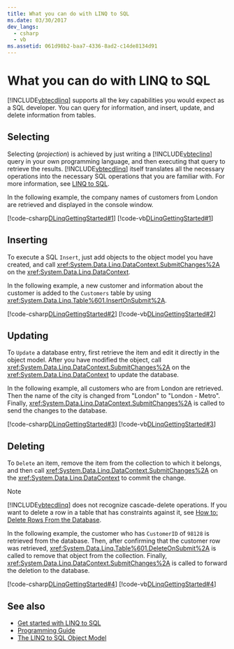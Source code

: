 ```yaml
---
title: What you can do with LINQ to SQL
ms.date: 03/30/2017
dev_langs:
  - csharp
  - vb
ms.assetid: 061d98b2-baa7-4336-8ad2-c14de8134d91
---
```

# What you can do with LINQ to SQL

[!INCLUDE[vbtecdlinq](../../../../../../includes/vbtecdlinq-md.md)] supports all the key capabilities you would expect as a SQL developer. You can query for information, and insert, update, and delete information from tables.

## Selecting

Selecting (*projection*) is achieved by just writing a [!INCLUDE[vbteclinq](../../../../../../includes/vbteclinq-md.md)] query in your own programming language, and then executing that query to retrieve the results. [!INCLUDE[vbtecdlinq](../../../../../../includes/vbtecdlinq-md.md)] itself translates all the necessary operations into the necessary SQL operations that you are familiar with. For more information, see [LINQ to SQL](index.md).

In the following example, the company names of customers from London are retrieved and displayed in the console window.

[!code-csharp[DLinqGettingStarted#1](~/samples/snippets/csharp/VS_Snippets_Data/DLinqGettingStarted/cs/Program.cs#1)]
[!code-vb[DLinqGettingStarted#1](~/samples/snippets/visualbasic/VS_Snippets_Data/DLinqGettingStarted/vb/Module1.vb#1)]

## Inserting

To execute a SQL `Insert`, just add objects to the object model you have created, and call <xref:System.Data.Linq.DataContext.SubmitChanges%2A> on the <xref:System.Data.Linq.DataContext>.

In the following example, a new customer and information about the customer is added to the `Customers` table by using <xref:System.Data.Linq.Table%601.InsertOnSubmit%2A>.

[!code-csharp[DLinqGettingStarted#2](~/samples/snippets/csharp/VS_Snippets_Data/DLinqGettingStarted/cs/Program.cs#2)]
[!code-vb[DLinqGettingStarted#2](~/samples/snippets/visualbasic/VS_Snippets_Data/DLinqGettingStarted/vb/Module1.vb#2)]

## Updating

To `Update` a database entry, first retrieve the item and edit it directly in the object model. After you have modified the object, call <xref:System.Data.Linq.DataContext.SubmitChanges%2A> on the <xref:System.Data.Linq.DataContext> to update the database.

In the following example, all customers who are from London are retrieved. Then the name of the city is changed from "London" to "London - Metro". Finally, <xref:System.Data.Linq.DataContext.SubmitChanges%2A> is called to send the changes to the database.

[!code-csharp[DLinqGettingStarted#3](~/samples/snippets/csharp/VS_Snippets_Data/DLinqGettingStarted/cs/Program.cs#3)]
[!code-vb[DLinqGettingStarted#3](~/samples/snippets/visualbasic/VS_Snippets_Data/DLinqGettingStarted/vb/Module1.vb#3)]

## Deleting

To `Delete` an item, remove the item from the collection to which it belongs, and then call <xref:System.Data.Linq.DataContext.SubmitChanges%2A> on the <xref:System.Data.Linq.DataContext> to commit the change.

> [!NOTE]
> [!INCLUDE[vbtecdlinq](../../../../../../includes/vbtecdlinq-md.md)] does not recognize cascade-delete operations. If you want to delete a row in a table that has constraints against it, see [How to: Delete Rows From the Database](how-to-delete-rows-from-the-database.md).

In the following example, the customer who has `CustomerID` of `98128` is retrieved from the database. Then, after confirming that the customer row was retrieved, <xref:System.Data.Linq.Table%601.DeleteOnSubmit%2A> is called to remove that object from the collection. Finally, <xref:System.Data.Linq.DataContext.SubmitChanges%2A> is called to forward the deletion to the database.

[!code-csharp[DLinqGettingStarted#4](~/samples/snippets/csharp/VS_Snippets_Data/DLinqGettingStarted/cs/Program.cs#4)]
[!code-vb[DLinqGettingStarted#4](~/samples/snippets/visualbasic/VS_Snippets_Data/DLinqGettingStarted/vb/Module1.vb#4)]

## See also

- [Get started with LINQ to SQL](getting-started.md)
- [Programming Guide](programming-guide.md)
- [The LINQ to SQL Object Model](the-linq-to-sql-object-model.md)
